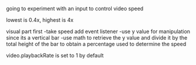 going to experiment with an input to control video speed

lowest is 0.4x, highest is 4x

visual part first
-take speed add event listener 
-use y value for manipulation since its a vertical bar
-use math to retrieve the y value and divide it by the total height of the bar to obtain a percentage used to determine the speed

video.playbackRate is set to 1 by default